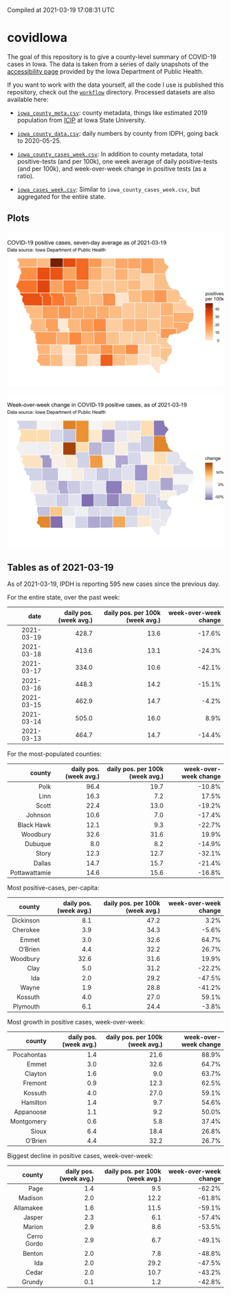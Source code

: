 Compiled at 2021-03-19 17:08:31 UTC

<!-- README.md is generated from README.Rmd. Please edit that file -->

# covidIowa

<!-- badges: start -->

<!-- badges: end -->

The goal of this repository is to give a county-level summary of
COVID-19 cases in Iowa. The data is taken from a series of daily
snapshots of the [accessibility
page](https://coronavirus.iowa.gov/pages/access) provided by the Iowa
Department of Public Health.

If you want to work with the data yourself, all the code I use is
published this repository, check out the [`workflow`](workflow)
directory. Processed datasets are also available here:

  - [`iowa_county_meta.csv`](https://raw.githubusercontent.com/ijlyttle/covidIowa/master/workflow/data/99-publish/iowa_county_meta.csv):
    county metadata, things like estimated 2019 population from
    [ICIP](https://www.icip.iastate.edu/tables/population/counties-estimates)
    at Iowa State University.

  - [`iowa_county_data.csv`](https://raw.githubusercontent.com/ijlyttle/covidIowa/master/workflow/data/99-publish/iowa_county_data.csv):
    daily numbers by county from IDPH, going back to 2020-05-25.

  - [`iowa_county_cases_week.csv`](https://raw.githubusercontent.com/ijlyttle/covidIowa/master/workflow/data/99-publish/iowa_county_data.csv):
    In addition to county metadata, total positive-tests (and per 100k),
    one week average of daily positive-tests (and per 100k), and
    week-over-week change in positive tests (as a ratio).

  - [`iowa_cases_week.csv`](https://raw.githubusercontent.com/ijlyttle/covidIowa/master/workflow/data/99-publish/iowa_cases_week.csv):
    Similar to `iowa_county_cases_week.csv`, but aggregated for the
    entire state.

## Plots

![](workflow/data/99-publish/iowa_cases.png)

![](workflow/data/99-publish/iowa_change.png)

## Tables as of 2021-03-19

As of 2021-03-19, IPDH is reporting 595 new cases since the previous
day.

For the entire state, over the past week:

|       date | daily pos. (week avg.) | daily pos. per 100k (week avg.) | week-over-week change |
| ---------: | ---------------------: | ------------------------------: | --------------------: |
| 2021-03-19 |                  428.7 |                            13.6 |               \-17.6% |
| 2021-03-18 |                  413.6 |                            13.1 |               \-24.3% |
| 2021-03-17 |                  334.0 |                            10.6 |               \-42.1% |
| 2021-03-16 |                  448.3 |                            14.2 |               \-15.1% |
| 2021-03-15 |                  462.9 |                            14.7 |                \-4.2% |
| 2021-03-14 |                  505.0 |                            16.0 |                  8.9% |
| 2021-03-13 |                  464.7 |                            14.7 |               \-14.4% |

For the most-populated counties:

|        county | daily pos. (week avg.) | daily pos. per 100k (week avg.) | week-over-week change |
| ------------: | ---------------------: | ------------------------------: | --------------------: |
|          Polk |                   96.4 |                            19.7 |               \-10.8% |
|          Linn |                   16.3 |                             7.2 |                 17.5% |
|         Scott |                   22.4 |                            13.0 |               \-19.2% |
|       Johnson |                   10.6 |                             7.0 |               \-17.4% |
|    Black Hawk |                   12.1 |                             9.3 |               \-22.7% |
|      Woodbury |                   32.6 |                            31.6 |                 19.9% |
|       Dubuque |                    8.0 |                             8.2 |               \-14.9% |
|         Story |                   12.3 |                            12.7 |               \-32.1% |
|        Dallas |                   14.7 |                            15.7 |               \-21.4% |
| Pottawattamie |                   14.6 |                            15.6 |               \-16.8% |

Most positive-cases, per-capita:

|    county | daily pos. (week avg.) | daily pos. per 100k (week avg.) | week-over-week change |
| --------: | ---------------------: | ------------------------------: | --------------------: |
| Dickinson |                    8.1 |                            47.2 |                  3.2% |
|  Cherokee |                    3.9 |                            34.3 |                \-5.6% |
|     Emmet |                    3.0 |                            32.6 |                 64.7% |
|   O’Brien |                    4.4 |                            32.2 |                 26.7% |
|  Woodbury |                   32.6 |                            31.6 |                 19.9% |
|      Clay |                    5.0 |                            31.2 |               \-22.2% |
|       Ida |                    2.0 |                            29.2 |               \-47.5% |
|     Wayne |                    1.9 |                            28.8 |               \-41.2% |
|   Kossuth |                    4.0 |                            27.0 |                 59.1% |
|  Plymouth |                    6.1 |                            24.4 |                \-3.8% |

Most growth in positive cases, week-over-week:

|     county | daily pos. (week avg.) | daily pos. per 100k (week avg.) | week-over-week change |
| ---------: | ---------------------: | ------------------------------: | --------------------: |
| Pocahontas |                    1.4 |                            21.6 |                 88.9% |
|      Emmet |                    3.0 |                            32.6 |                 64.7% |
|    Clayton |                    1.6 |                             9.0 |                 63.7% |
|    Fremont |                    0.9 |                            12.3 |                 62.5% |
|    Kossuth |                    4.0 |                            27.0 |                 59.1% |
|   Hamilton |                    1.4 |                             9.7 |                 54.6% |
|  Appanoose |                    1.1 |                             9.2 |                 50.0% |
| Montgomery |                    0.6 |                             5.8 |                 37.4% |
|      Sioux |                    6.4 |                            18.4 |                 26.8% |
|    O’Brien |                    4.4 |                            32.2 |                 26.7% |

Biggest decline in positive cases, week-over-week:

|      county | daily pos. (week avg.) | daily pos. per 100k (week avg.) | week-over-week change |
| ----------: | ---------------------: | ------------------------------: | --------------------: |
|        Page |                    1.4 |                             9.5 |               \-62.2% |
|     Madison |                    2.0 |                            12.2 |               \-61.8% |
|   Allamakee |                    1.6 |                            11.5 |               \-59.1% |
|      Jasper |                    2.3 |                             6.1 |               \-57.4% |
|      Marion |                    2.9 |                             8.6 |               \-53.5% |
| Cerro Gordo |                    2.9 |                             6.7 |               \-49.1% |
|      Benton |                    2.0 |                             7.8 |               \-48.8% |
|         Ida |                    2.0 |                            29.2 |               \-47.5% |
|       Cedar |                    2.0 |                            10.7 |               \-43.2% |
|      Grundy |                    0.1 |                             1.2 |               \-42.8% |
